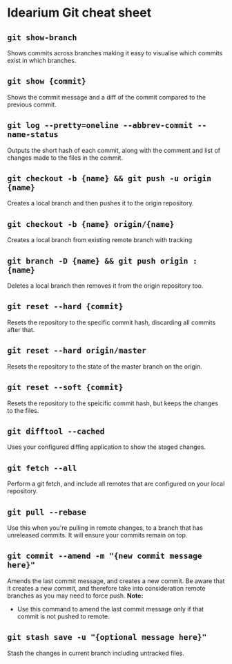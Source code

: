# Idearium Git cheat sheet

## `git show-branch`

Shows commits across branches making it easy to visualise which commits exist in which branches.

## `git show {commit}`

Shows the commit message and a diff of the commit compared to the previous commit.

## `git log --pretty=oneline --abbrev-commit --name-status`

Outputs the short hash of each commit, along with the comment and list of changes made to the files in the commit.

## `git checkout -b {name} && git push -u origin {name}`

Creates a local branch and then pushes it to the origin repository.

## `git checkout -b {name} origin/{name}`

Creates a local branch from existing remote branch with tracking

## `git branch -D {name} && git push origin :{name}`

Deletes a local branch then removes it from the origin repository too.

## `git reset --hard {commit}`

Resets the repository to the specific commit hash, discarding all commits after that.

## `git reset --hard origin/master`

Resets the repository to the state of the master branch on the origin.

## `git reset --soft {commit}`

Resets the repository to the speicific commit hash, but keeps the changes to the files.

## `git difftool --cached`

Uses your configured diffing application to show the staged changes.

## `git fetch --all`

Perform a git fetch, and include all remotes that are configured on your local repository.

## `git pull --rebase`

Use this when you're pulling in remote changes, to a branch that has unreleased commits. It will ensure your commits remain on top.

## `git commit --amend -m "{new commit message here}"`

Amends the last commit message, and creates a new commit. Be aware that it creates a new commit, and therefore take into consideration remote branches as you may need to force push.
__Note:__
 - Use this command to amend the last commit message only if that commit is not pushed to remote.

## `git stash save -u "{optional message here}"`

Stash the changes in current branch including untracked files.
